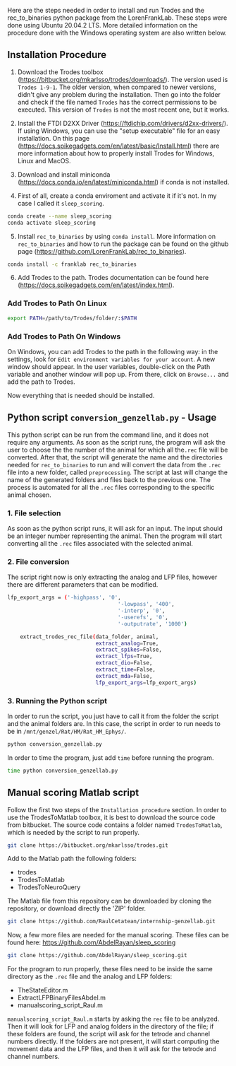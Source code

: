 Here are the steps needed in order to install and run Trodes and the rec_to_binaries python package from the LorenFrankLab. These steps were done using Ubuntu 20.04.2 LTS. More detailed information on the procedure done with the Windows operating system are also written below. 

## Installation Procedure

1. Download the Trodes toolbox (https://bitbucket.org/mkarlsso/trodes/downloads/). The version used is `Trodes 1-9-1`. The older version, when compared to newer versions, didn't give any problem during the installation. Then go into the folder and check if the file named `Trodes` has the correct permissions to be executed. This version of `Trodes` is not the most recent one, but it works.
2. Install the FTDI D2XX Driver (https://ftdichip.com/drivers/d2xx-drivers/). If using Windows, you can use the "setup executable" file for an easy installation. On this page (https://docs.spikegadgets.com/en/latest/basic/Install.html) there are more information about how to properly install Trodes for Windows, Linux and MacOS. 
3. Download and install miniconda (https://docs.conda.io/en/latest/miniconda.html) if conda is not installed.

4. First of all, create a conda enviroment and activate it if it's not. In my case I called it `sleep_scoring`.
```bash
conda create --name sleep_scoring
conda activate sleep_scoring
```

5. Install `rec_to_binaries` by using `conda install`. More information on `rec_to_binaries` and how to run the package can be found on the github page (https://github.com/LorenFrankLab/rec_to_binaries).
```bash
conda install -c franklab rec_to_binaries
```
6. Add Trodes to the path. Trodes documentation can be found here (https://docs.spikegadgets.com/en/latest/index.html).

### Add Trodes to Path On Linux

```bash
export PATH=/path/to/Trodes/folder/:$PATH
```

### Add Trodes to Path On Windows

On Windows, you can add Trodes to the path in the following way: in the settings, look for `Edit environment variables for your account`. A new window should appear. In the user variables, double-click on the Path variable and another window will pop up. From there, click on `Browse...` and add the path to Trodes.

Now everything that is needed should be installed.

## Python script `conversion_genzellab.py` - Usage

This python script can be run from the command line, and it does not require any arguments. As soon as the script runs, the program will ask the user to choose  the the number of the animal for which all the`.rec` file will be converted. After that,  the script will generate the name and the directories needed for `rec_to_binaries` to run and will convert the data from the `.rec` file into a new folder, called `preprocessing`. The script at last will change the name of the generated folders and files back to the previous one. The process is automated for all the `.rec` files corresponding to the specific animal chosen.

### 1. File selection

As soon as the python script runs, it will ask for an input. The input should be an integer number representing the animal. Then the program will start converting all the `.rec` files associated with the selected animal. 

### 2. File conversion

The script right now is only extracting the analog and LFP files, however there are different parameters that can be modified.
```bash
lfp_export_args = ('-highpass', '0',
                                   '-lowpass', '400',
                                   '-interp', '0',
                                   '-userefs', '0',
                                   '-outputrate', '1000')

    extract_trodes_rec_file(data_folder, animal,
                            extract_analog=True,
                            extract_spikes=False,
                            extract_lfps=True,
                            extract_dio=False,
                            extract_time=False,
                            extract_mda=False,
                            lfp_export_args=lfp_export_args)
```

### 3. Running the Python script

In order to run the script, you just have to call it from the folder the script and the animal folders are. In this case, the script in order to run needs to be in `/mnt/genzel/Rat/HM/Rat_HM_Ephys/`.

```bash
python conversion_genzellab.py
```
In order to time the program, just add `time` before running the program.
```bash
time python conversion_genzellab.py
```
## Manual scoring Matlab script

Follow the first two steps of the `Installation procedure` section.
In order to use the TrodesToMatlab toolbox, it is best to download the source code from bitbucket. The source code contains a folder named `TrodesToMatlab`, which is needed by the script to run properly. 
```bash
git clone https://bitbucket.org/mkarlsso/trodes.git
```
Add to the Matlab path the following folders:
- trodes
- TrodesToMatlab
- TrodesToNeuroQuery

The Matlab file from this repository can be downloaded by cloning the repository, or download directly the 'ZIP' folder.
```bash
git clone https://github.com/RaulCetatean/internship-genzellab.git
```
Now, a few more files are needed for the manual scoring. These files can be found here: https://github.com/AbdelRayan/sleep_scoring 
```bash
git clone https://github.com/AbdelRayan/sleep_scoring.git
```
For the program to run properly, these files need to be inside the same directory as the `.rec` file and the analog and LFP folders:
- TheStateEditor.m
- ExtractLFPBinaryFilesAbdel.m
- manualscoring_script_Raul.m

`manualscoring_script_Raul.m` starts by asking the `rec` file to be analyzed. Then it will look for LFP and analog folders in the directory of the file; if these folders are found, the script will ask for the tetrode and channel numbers directly. If the folders are not present, it will start computing the movement data and the LFP files, and then it will ask for the tetrode and channel numbers. 
